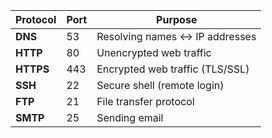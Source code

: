 
| Protocol  | Port | Purpose                         |
| --------- | ---- | ------------------------------- |
| **DNS**   | 53   | Resolving names ↔ IP addresses  |
| **HTTP**  | 80   | Unencrypted web traffic         |
| **HTTPS** | 443  | Encrypted web traffic (TLS/SSL) |
| **SSH**   | 22   | Secure shell (remote login)     |
| **FTP**   | 21   | File transfer protocol          |
| **SMTP**  | 25   | Sending email                   |
